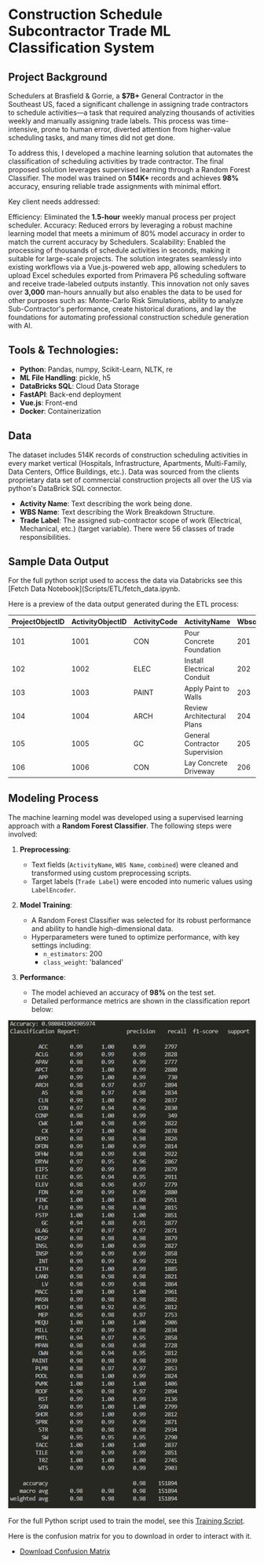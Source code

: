 # Construction Schedule Subcontractor Trade ML Classification System

## Project Background
Schedulers at Brasfield & Gorrie, a **$7B+** General Contractor in the Southeast US, faced a significant challenge in assigning trade contractors to schedule activities—a task that required analyzing thousands of activities weekly and manually assigning trade labels. This process was time-intensive, prone to human error, diverted attention from higher-value scheduling tasks, and many times did not get done.

To address this, I developed a machine learning solution that automates the classification of scheduling activities by trade contractor. The final proposed solution leverages supervised learning through a Random Forest Classifier. The model was trained on **514K+** records and achieves **98%** accuracy, ensuring reliable trade assignments with minimal effort.

Key client needs addressed:

Efficiency: Eliminated the **1.5-hour** weekly manual process per project scheduler.
Accuracy: Reduced errors by leveraging a robust machine learning model that meets a minimum of 80% model accuracy in order to match the current accuracy by Schedulers.
Scalability: Enabled the processing of thousands of schedule activities in seconds, making it suitable for large-scale projects.
The solution integrates seamlessly into existing workflows via a Vue.js-powered web app, allowing schedulers to upload Excel schedules exported from Primavera P6 scheduling software and receive trade-labeled outputs instantly. This innovation not only saves over **3,000** man-hours annually but also enables the data to be used for other purposes such as: Monte-Carlo Risk Simulations, ability to analyze Sub-Contractor's performance, create historical durations, and lay the foundations for automating professional construction schedule generation with AI.

## Tools & Technologies:
- **Python**: Pandas, numpy, Scikit-Learn, NLTK, re
- **ML File Handling**: pickle, h5
- **DataBricks SQL**: Cloud Data Storage
- **FastAPI**: Back-end deployment
- **Vue.js**: Front-end
- **Docker**: Containerization

## Data
The dataset includes 514K records of construction scheduling activities in every market vertical (Hospitals, Infrastructure, Apartments, Multi-Family, Data Centers, Office Buildings, etc.). Data was sourced from the clients proprietary data set of commercial construction projects all over the US via python's DataBrick SQL connector.
- **Activity Name**: Text describing the work being done.
- **WBS Name**: Text describing the Work Breakdown Structure.
- **Trade Label**: The assigned sub-contractor scope of work (Electrical, Mechanical, etc.) (target variable). There were 56 classes of trade responsibilities.

## Sample Data Output
For the full python script used to access the data via Databricks see this [Fetch Data Notebook](Scripts/ETL/fetch_data.ipynb.

Here is a preview of the data output generated during the ETL process:

| ProjectObjectID | ActivityObjectID | ActivityCode | ActivityName                  | WbsobjectID | Name               | MergedActivityCodeValue | ActivityCodeDescription | ActivityCodeTypeName    | ActivityCodeTypeScope | UpdateDate | IngestedDateTime     | rn |
|------------------|------------------|--------------|-------------------------------|-------------|--------------------|--------------------------|--------------------------|-------------------------|-----------------------|------------|----------------------|----|
| 101              | 1001            | CON          | Pour Concrete Foundation      | 201         | Foundation         | CON                      | Concrete                | Trade Responsibility    | AS_Global          | 2024-03-10 | 2025-01-15 08:05:00 | 1  |
| 102              | 1002            | ELEC         | Install Electrical Conduit    | 202         | Level 2            | ELEC                     | Electrical              | Trade Responsibility    | AS_Global          | 2022-01-12 | 2025-01-15 08:05:00 | 1  |
| 103              | 1003            | PAINT        | Apply Paint to Walls          | 203         | Interior Finishes  | PAINT                    | Paint                   | Trade Responsibility    | AS_Project          | 2023-07-24 | 2025-01-15 08:05:00 | 1  |
| 104              | 1004            | ARCH         | Review Architectural Plans    | 204         | Design             | ARCH                     | Architectural Review    | Trade Responsibility    | AS_EPS               | 2024-02-13 | 2025-01-15 08:05:00 | 1  |
| 105              | 1005            | GC           | General Contractor Supervision| 205         | Management         | GC                       | General Contractor      | Trade Responsibility    | AS_Global          | 2018-06-05 | 2025-01-15 08:05:00 | 1  |
| 106              | 1006            | CON          | Lay Concrete Driveway         | 206         | Sitework           | CON                      | Concrete                | Trade Responsibility    | AS_Project          | 2024-03-11 | 2025-01-15 08:10:00 | 2  |

## Modeling Process

The machine learning model was developed using a supervised learning approach with a **Random Forest Classifier**. The following steps were involved:

1. **Preprocessing**:
   - Text fields (`ActivityName`, `WBS Name`, `combined`) were cleaned and transformed using custom preprocessing scripts.
   - Target labels (`Trade Label`) were encoded into numeric values using `LabelEncoder`.

2. **Model Training**:
   - A Random Forest Classifier was selected for its robust performance and ability to handle high-dimensional data.
   - Hyperparameters were tuned to optimize performance, with key settings including:
     - `n_estimators`: 200
     - `class_weight`: 'balanced'

3. **Performance**:
   - The model achieved an accuracy of **98%** on the test set.
   - Detailed performance metrics are shown in the classification report below:

![Model Performance](Images/Accuracy_Classification_Report.png)

For the full Python script used to train the model, see this [Training Script](Scripts/Modeling/train_model.py).

Here is the confusion matrix for you to download in order to interact with it.
- [Download Confusion Matrix](Images/confusion_matrix.html)



